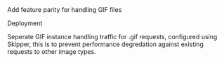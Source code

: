 ##

Add feature parity for handling GIF files

Deployment

Seperate GIF instance handling traffic for .gif requests, configured using Skipper, this is to prevent performance degredation against existing requests to other image types.